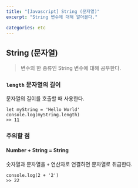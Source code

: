```yaml
---
title: "[Javascript] String (문자열)"
excerpt: "String 변수에 대해 알아본다."

categories: etc
---
```

## String (문자열)
> 변수의 한 종류인 String 변수에 대해 공부한다.

### `length` 문자열의 길이
문자열의 길이를 호출할 때 사용한다.
```
let myString = 'Hello World'
console.log(myString.length)
>> 11
```

### 주의할 점
#### Number + String = String
숫자열과 문자열을 `+` 연산자로 연결하면 문자열로 취급한다.
```
console.log(2 + '2')
>> 22
```
